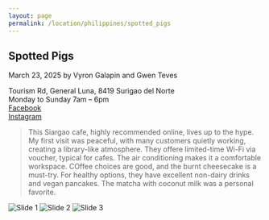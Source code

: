 ```yaml
---
layout: page
permalink: /location/philippines/spotted_pigs
---
```


<div id="Location" style="display:none;" class="Philippines"></div>
<div class="container">     
  <article class="blog-post">
    <h2 class="display-5 link-body-emphasis mb-1">Spotted Pigs</h2>
    <p class="blog-post-meta">
      March 23, 2025 by <!-- <a href="#"> --> Vyron Galapin and Gwen Teves <!--</a>-->
      <div class="business-info">
        <div class="info-item">
            <i class="fas fa-map-marker-alt"></i>
            <span>Tourism Rd, General Luna, 8419 Surigao del Norte</span>
        </div>
        <div class="info-item">
            <i class="far fa-clock"></i>
            <span>Monday to Sunday 7am – 6pm</span>
        </div>
        <div class="info-item">
            <i class="fab fa-facebook"></i>
            <a href="https://www.facebook.com/spottedpigsiargao" target="_blank">Facebook</a>
        </div>
        <div class="info-item">
            <i class="fab  fa-instagram"></i>
            <a href="https://www.instagram.com/spottedpigsiargao/" target="_blank">Instagram</a>
        </div>
      </div>
    </p>
    <div class="row"> 
      <div class="col-md-9"> 
        <blockquote class="blockquote">
          <p>This Siargao cafe, highly recommended online, lives up to the hype. My first visit was peaceful, with many customers quietly working, creating a library-like atmosphere. They offere limited-time Wi-Fi via voucher, typical for cafes. The air conditioning makes it a comfortable workspace. COffee choices are good, and the burnt cheesecake is a must-try. For healthy options, they have excellent non-dairy drinks and vegan pancakes. The matcha with coconut milk was a personal favorite. </p>
        </blockquote>
      </div>     
      <div class="col-md-3">
        <div class="slideshow-container">
            <div class="slides">
                <img src="{{ site.baseurl }}/assets/images/spotted_pigs/spotted_pigs_1.jpg" alt="Slide 1">
                <img src="{{ site.baseurl }}/assets/images/spotted_pigs/spotted_pigs_2.jpg" alt="Slide 2">
                <img src="{{ site.baseurl }}/assets/images/spotted_pigs/spotted_pigs_3.jpg" alt="Slide 3">
            </div>
        </div>
      </div>
    </div>
    <!-- <div>
      <a href="https://maps.app.goo.gl/3AFLywg59a6m7VxH7" target="_blank">
        <div id="map-tile">
            <iframe src="https://www.google.com/maps/embed?pb=!1m18!1m12!1m3!1d31498.381159977675!2d123.28803007635597!3d9.306872929322981!2m3!1f0!2f0!3f0!3m2!1i1024!2i768!4f13.1!3m3!1m2!1s0x33ab6f6b71cb06e9%3A0xbffa3a21edd25020!2sKapeng%20Lokal%20Dgt!5e0!3m2!1sen!2sph!4v1740294951341!5m2!1sen!2sph" width="600" height="450" style="border:0;" allowfullscreen="" loading="lazy" referrerpolicy="no-referrer-when-downgrade"></iframe>
        </div>
        </a>
    </div> -->
  </article>
  <script src="{{ site.baseurl }}/assets/js/slideshow.js">
</div>
